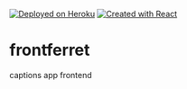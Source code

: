 [![Deployed on Heroku](https://img.shields.io/badge/Deployed%20on-Heroku-purple)](https://capcards.herokuapp.com)
[![Created with React](https://img.shields.io/badge/created%20with-REACT-brightgreen)](https://github.com/facebook/create-react-app)

# frontferret
captions app frontend
